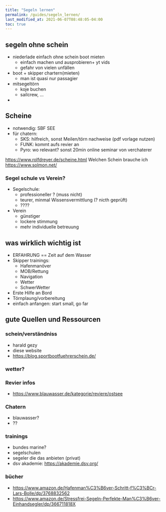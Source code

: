 ```yaml
---
title: "Segeln lernen"
permalink: /guides/segeln_lernen/
last_modified_at: 2021-06-07T08:48:05-04:00
toc: true
---
```


## segeln ohne schein
- niederlade einfach ohne schein boot mieten
  - einfach machen und ausprobieren+ yt vids
  - gefahr von vielen unfällen
- boot + skipper chartern(mieten)
  - man ist quasi nur passagier 
- mitsegeltörn 
  - koje buchen
  - sailcrew, ...
- 

## Scheine
- notwendig: SBF SEE
- für chatern:
    - SKS: hilfreich, sonst Meilen/törn nachweise (pdf vorlage nutzen)
    - FUNK: kommt aufs revier an
    - Pyro: wo relevant? sonst 20min online seminar von verchaterer

https://www.rolfdreyer.de/scheine.html Welchen Schein brauche ich
https://www.solmon.net/

### Segel schule vs Verein?
- Segelschule: 
  - professioneller ? (muss nicht)
  - teurer, minmal Wissensvermittlung (? nicth geprüft)
  - ????
- Verein
  - günstiger
  - lockere stimmung
  - mehr individuelle betreuung

## was wirklich wichtig ist
- ERFAHRUNG == Zeit auf dem Wasser
- Skipper trainings:
    - Hafenmanöver
    - MOB/Rettung
    - Navigation
    - Wetter
    - SchwerWetter
- Erste Hilfe an Bord
- Törnplaung/vorbereitung
- einfach anfangen: start small, go far

## gute Quellen und Ressourcen
### schein/verständniss
- harald gezy
- diese website
- https://blog.sportbootfuehrerschein.de/

### wetter?
### Revier infos
- https://www.blauwasser.de/kategorie/reviere/ostsee
### Chatern
- blauwasser?
- ??
### trainings
- bundes marine?
- segelschulen
- segeler die das anbieten (privat)
- dsv akademie: https://akademie.dsv.org/

### bücher
- https://www.amazon.de/Hafenman%C3%B6ver-Schritt-f%C3%BCr-Lars-Bolle/dp/3768832562
- https://www.amazon.de/Stressfrei-Segeln-Perfekte-Man%C3%B6ver-Einhandsegler/dp/366711818X